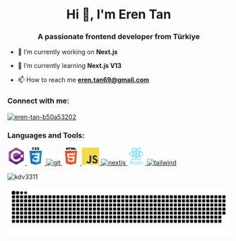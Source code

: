 <h1 align="center">Hi 👋, I'm Eren Tan</h1>
<h3 align="center">A passionate frontend developer from Türkiye</h3>

- 🔭 I’m currently working on **Next.js**

- 🌱 I’m currently learning **Next.js V13**

- 📫 How to reach me **eren.tan69@gmail.com**

<h3 align="left">Connect with me:</h3>
<p align="left">
<a href="https://linkedin.com/in/eren-tan-b50a53202" target="blank"><img align="center" src="https://raw.githubusercontent.com/rahuldkjain/github-profile-readme-generator/master/src/images/icons/Social/linked-in-alt.svg" alt="eren-tan-b50a53202" height="30" width="40" /></a>
</p>

<h3 align="left">Languages and Tools:</h3>
<p align="left"> <a href="https://www.w3schools.com/cs/" target="_blank" rel="noreferrer"> <img src="https://raw.githubusercontent.com/devicons/devicon/master/icons/csharp/csharp-original.svg" alt="csharp" width="40" height="40"/> </a> <a href="https://www.w3schools.com/css/" target="_blank" rel="noreferrer"> <img src="https://raw.githubusercontent.com/devicons/devicon/master/icons/css3/css3-original-wordmark.svg" alt="css3" width="40" height="40"/> </a> <a href="https://git-scm.com/" target="_blank" rel="noreferrer"> <img src="https://www.vectorlogo.zone/logos/git-scm/git-scm-icon.svg" alt="git" width="40" height="40"/> </a> <a href="https://www.w3.org/html/" target="_blank" rel="noreferrer"> <img src="https://raw.githubusercontent.com/devicons/devicon/master/icons/html5/html5-original-wordmark.svg" alt="html5" width="40" height="40"/> </a> <a href="https://developer.mozilla.org/en-US/docs/Web/JavaScript" target="_blank" rel="noreferrer"> <img src="https://raw.githubusercontent.com/devicons/devicon/master/icons/javascript/javascript-original.svg" alt="javascript" width="40" height="40"/> </a> <a href="https://nextjs.org/" target="_blank" rel="noreferrer"> <img src="https://cdn.worldvectorlogo.com/logos/nextjs-2.svg" alt="nextjs" width="40" height="40"/> </a> <a href="https://reactjs.org/" target="_blank" rel="noreferrer"> <img src="https://raw.githubusercontent.com/devicons/devicon/master/icons/react/react-original-wordmark.svg" alt="react" width="40" height="40"/> </a> <a href="https://tailwindcss.com/" target="_blank" rel="noreferrer"> <img src="https://www.vectorlogo.zone/logos/tailwindcss/tailwindcss-icon.svg" alt="tailwind" width="40" height="40"/> </a> </p>

<p><img align="center" src="https://github-readme-stats.vercel.app/api/top-langs?username=kdv3311&show_icons=true&locale=en&layout=compact" alt="kdv3311" /></p>

<picture>
  <source media="(prefers-color-scheme: dark)" srcset="https://raw.githubusercontent.com/kdv3311/kdv3311/output/github-contribution-grid-snake-dark.svg">
  <source media="(prefers-color-scheme: light)" srcset="https://raw.githubusercontent.com/kdv3311/kdv3311/output/github-contribution-grid-snake.svg">
  <img alt="github contribution grid snake animation" src="https://raw.githubusercontent.com/kdv3311/kdv3311/output/github-contribution-grid-snake.svg">
</picture>



